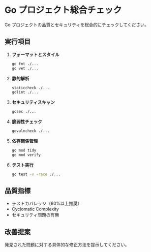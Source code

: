 # Go プロジェクト総合チェック

Go プロジェクトの品質とセキュリティを総合的にチェックしてください。

## 実行項目

1. **フォーマットとスタイル**
   ```bash
   go fmt ./...
   go vet ./...
   ```

2. **静的解析**
   ```bash
   staticcheck ./...
   golint ./...
   ```

3. **セキュリティスキャン**
   ```bash
   gosec ./...
   ```

4. **脆弱性チェック**
   ```bash
   govulncheck ./...
   ```

5. **依存関係管理**
   ```bash
   go mod tidy
   go mod verify
   ```

6. **テスト実行**
   ```bash
   go test -v -race ./...
   ```

## 品質指標
- テストカバレッジ（80%以上推奨）
- Cyclomatic Complexity
- セキュリティ問題の有無

## 改善提案
発見された問題に対する具体的な修正方法を提示してください。
